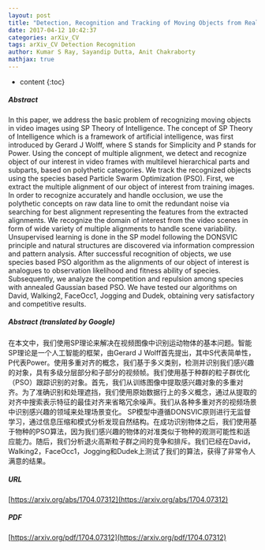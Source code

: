 ```yaml
---
layout: post
title: "Detection, Recognition and Tracking of Moving Objects from Real-time Video via SP Theory of Intelligence and Species Inspired PSO"
date: 2017-04-12 10:42:37
categories: arXiv_CV
tags: arXiv_CV Detection Recognition
author: Kumar S Ray, Sayandip Dutta, Anit Chakraborty
mathjax: true
---
```


* content
{:toc}

##### Abstract
In this paper, we address the basic problem of recognizing moving objects in video images using SP Theory of Intelligence. The concept of SP Theory of Intelligence which is a framework of artificial intelligence, was first introduced by Gerard J Wolff, where S stands for Simplicity and P stands for Power. Using the concept of multiple alignment, we detect and recognize object of our interest in video frames with multilevel hierarchical parts and subparts, based on polythetic categories. We track the recognized objects using the species based Particle Swarm Optimization (PSO). First, we extract the multiple alignment of our object of interest from training images. In order to recognize accurately and handle occlusion, we use the polythetic concepts on raw data line to omit the redundant noise via searching for best alignment representing the features from the extracted alignments. We recognize the domain of interest from the video scenes in form of wide variety of multiple alignments to handle scene variability. Unsupervised learning is done in the SP model following the DONSVIC principle and natural structures are discovered via information compression and pattern analysis. After successful recognition of objects, we use species based PSO algorithm as the alignments of our object of interest is analogues to observation likelihood and fitness ability of species. Subsequently, we analyze the competition and repulsion among species with annealed Gaussian based PSO. We have tested our algorithms on David, Walking2, FaceOcc1, Jogging and Dudek, obtaining very satisfactory and competitive results.

##### Abstract (translated by Google)
在本文中，我们使用SP理论来解决在视频图像中识别运动物体的基本问题。智能SP理论是一个人工智能的框架，由Gerard J Wolff首先提出，其中S代表简单性，P代表Power。使用多重对齐的概念，我们基于多义类别，检测并识别我们感兴趣的对象，具有多级分层部分和子部分的视频帧。我们使用基于种群的粒子群优化（PSO）跟踪识别的对象。首先，我们从训练图像中提取感兴趣对象的多重对齐。为了准确识别和处理遮挡，我们使用原始数据行上的多义概念，通过从提取的对齐中搜索表示特征的最佳对齐来省略冗余噪声。我们从各种多重对齐的视频场景中识别感兴趣的领域来处理场景变化。 SP模型中遵循DONSVIC原则进行无监督学习，通过信息压缩和模式分析发现自然结构。在成功识别物体之后，我们使用基于物种的PSO算法，因为我们感兴趣的物体的对准类似于物种的观测可能性和适应能力。随后，我们分析退火高斯粒子群之间的竞争和排斥。我们已经在David，Walking2，FaceOcc1，Jogging和Dudek上测试了我们的算法，获得了非常令人满意的结果。

##### URL
[https://arxiv.org/abs/1704.07312](https://arxiv.org/abs/1704.07312)

##### PDF
[https://arxiv.org/pdf/1704.07312](https://arxiv.org/pdf/1704.07312)

